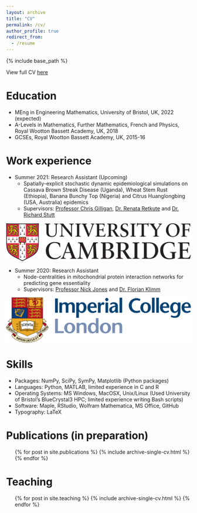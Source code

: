 ```yaml
---
layout: archive
title: "CV"
permalink: /cv/
author_profile: true
redirect_from:
  - /resume
---
```


{% include base_path %}

View full CV [here](http://vedang-joshi.github.io/files/cv-4.pdf)

Education
======
* MEng in Engineering Mathematics, University of Bristol, UK, 2022 (expected)
* A-Levels in Mathematics, Further Mathematics, French and Physics, Royal Wootton Bassett Academy, UK, 2018
* GCSEs, Royal Wootton Bassett Academy, UK, 2015-16

Work experience
======
* Summer 2021: Research Assistant (Upcoming)
  * Spatially-explicit stochastic dynamic epidemiological simulations on Cassava Brown Streak Disease (Uganda), Wheat Stem Rust (Ethiopia), Banana Bunchy Top (Nigeria) and Citrus Huanglongbing (USA, Australia) epidemics
  * Supervisors: [Professor Chris Gilligan](https://www.plantsci.cam.ac.uk/directory/gilligan-chris), [Dr. Renata Retkute](https://www.plantsci.cam.ac.uk/directory/retkute-renata) and [Dr. Richard Stutt](https://www.plantsci.cam.ac.uk/directory/stutt-richard)

![Editing a markdown file for a talk](/images/cam_logo.png)

* Summer 2020: Research Assistant
  * Node-centralities in mitochondrial protein interaction networks for predicting gene essentiality
  * Supervisors: [Professor Nick Jones](https://www.imperial.ac.uk/people/nick.jones) and [Dr. Florian Klimm](https://floklimm.github.io)

![Editing a markdown file for a talk](/images/imperial.png)
  
Skills
======
* Packages: NumPy, SciPy, SymPy, Matplotlib (Python packages)
* Languages: Python, MATLAB, limited experience in C and R
* Operating Systems: MS Windows, MacOSX, Unix/Linux (Used University of Bristol’s BlueCrystal3 HPC; limited experience writing Bash scripts)
* Software: Maple, RStudio, Wolfram Mathematica, MS Office, GitHub
* Typography: LaTeX

Publications (in preparation)
======
  <ul>{% for post in site.publications %}
    {% include archive-single-cv.html %}
  {% endfor %}</ul>
  
Teaching
======
  <ul>{% for post in site.teaching %}
    {% include archive-single-cv.html %}
  {% endfor %}</ul>
